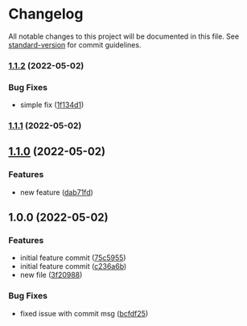 # Changelog

All notable changes to this project will be documented in this file. See [standard-version](https://github.com/conventional-changelog/standard-version) for commit guidelines.

### [1.1.2](https://github.com/samruddhipwr/Changelog/compare/v1.1.1...v1.1.2) (2022-05-02)


### Bug Fixes

* simple fix ([1f134d1](https://github.com/samruddhipwr/Changelog/commit/1f134d13c9a55980589bbac9b77a3be486aafa0a))

### [1.1.1](https://github.com/samruddhipwr/Changelog/compare/v1.1.0...v1.1.1) (2022-05-02)

## [1.1.0](https://github.com/samruddhipwr/Changelog/compare/v1.0.0...v1.1.0) (2022-05-02)


### Features

* new feature ([dab71fd](https://github.com/samruddhipwr/Changelog/commit/dab71fd94c9a16359c6fe7c8ec0f496430c1dec2))

## 1.0.0 (2022-05-02)


### Features

* initial feature commit ([75c5955](https://github.com/samruddhipwr/Changelog/commit/75c595510738dd4cac68767951eb03c0d03826c3))
* initial feature commit ([c236a6b](https://github.com/samruddhipwr/Changelog/commit/c236a6b153ebe0819efc40f707bd8626ca31b2cf))
* new file ([3f20988](https://github.com/samruddhipwr/Changelog/commit/3f209884fd8c824eb648588ac5c00481da9fd4a5))


### Bug Fixes

* fixed issue with commit msg ([bcfdf25](https://github.com/samruddhipwr/Changelog/commit/bcfdf252f28f323198721b0de21103ca1ce6e26d))
